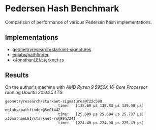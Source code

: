 # Pedersen Hash Benchmark

Comparison of performance of various Pedersen hash implementations.

## Implementations

- [geometryresearch/starknet-signatures](https://github.com/geometryresearch/starknet-signatures)
- [eqlabs/pathfinder](https://github.com/eqlabs/pathfinder)
- [xJonathanLEI/starknet-rs](https://github.com/xJonathanLEI/starknet-rs)

## Results

On the author's machine with _AMD Ryzen 9 5950X 16-Core Processor_ running _Ubuntu 20.04.5 LTS_:

```log
geometryresearch/starknet-signatures@722c598
                        time:   [138.69 µs 138.83 µs 139.00 µs]
eqlabs/pathfinder@5e0f442
                        time:   [25.509 µs 25.604 µs 25.707 µs]
xJonathanLEI/starknet-rs@89a724f
                        time:   [224.40 µs 224.90 µs 225.49 µs]
```
